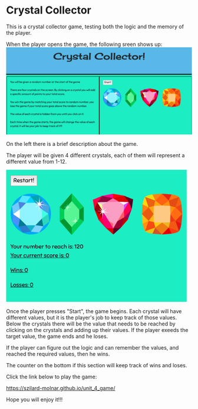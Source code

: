 # Crystal Collector
This is a crystal collector game, testing both the logic and the memory of the player. 

When the player opens the game, the following sreen shows up:
![app screenshot](/assets/images/game-page.png)

On the left there is a brief description about the game.

The player will be given 4 different crystals, each of them will represent a different value from 1-12. 

![app screenshot](/assets/images/game-section.png)

Once the player presses "Start", the game begins. Each crystal will have different values, but it is the player's job to keep track of those values. Below the crystals there will be the value that needs to be reached by clicking on the crystals and adding up their values. If the player exeeds the target value, the game ends and he loses.

If the player can figure out the logic and can remember the values, and reached the required values, then he wins. 

The counter on the bottom if this section will keep track of wins and loses.

Click the link below to play the game:

https://szilard-molnar.github.io/unit_4_game/

Hope you will enjoy it!!!
